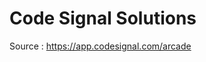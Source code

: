 <h1> Code Signal Solutions</h1>
Source : <a href="https://app.codesignal.com/arcade">https://app.codesignal.com/arcade</a>
